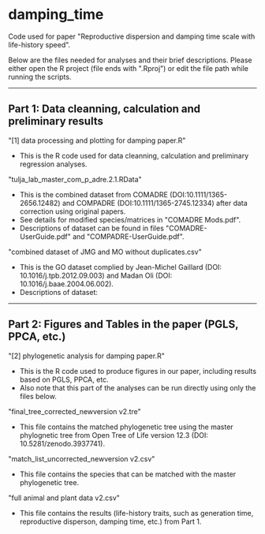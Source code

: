 # damping_time
Code used for paper "Reproductive dispersion and damping time scale with life-history speed".

Below are the files needed for analyses and their brief descriptions.
Please either open the R project (file ends with ".Rproj") or edit the file path while running the scripts.

------------------------------------------------------------
Part 1: Data cleanning, calculation and preliminary results
------------------------------------------------------------
"[1] data processing and plotting for damping paper.R"
 - This is the R code used for data cleanning, calculation and preliminary regression analyses.
 
"tulja_lab_master_com_p_adre.2.1.RData"
- This is the combined dataset from COMADRE (DOI:10.1111/1365-2656.12482) and COMPADRE (DOI:10.1111/1365-2745.12334) after data correction using original papers.
- See details for modified species/matrices in "COMADRE Mods.pdf".
- Descriptions of dataset can be found in files "COMADRE-UserGuide.pdf" and "COMPADRE-UserGuide.pdf".

"combined dataset of JMG and MO without duplicates.csv"
- This is the GO dataset complied by Jean-Michel Gaillard (DOI: 10.1016/j.tpb.2012.09.003) and Madan Oli (DOI: 10.1016/j.baae.2004.06.002).
- Descriptions of dataset:

------------------------------------------------------------
Part 2: Figures and Tables in the paper (PGLS, PPCA, etc.)
------------------------------------------------------------
"[2] phylogenetic analysis for damping paper.R"
- This is the R code used to produce figures in our paper, including results based on PGLS, PPCA, etc.
- Also note that this part of the analyses can be run directly using only the files below.

"final_tree_corrected_newversion v2.tre"
- This file contains the matched phylogenetic tree using the master phylognetic tree from Open Tree of Life version 12.3 (DOI: 10.5281/zenodo.3937741).

"match_list_uncorrected_newversion v2.csv"
- This file contains the species that can be matched with the master phylogenetic tree.

"full animal and plant data v2.csv"
- This file contains the results (life-history traits, such as generation time, reproductive disperson, damping time, etc.) from Part 1.
